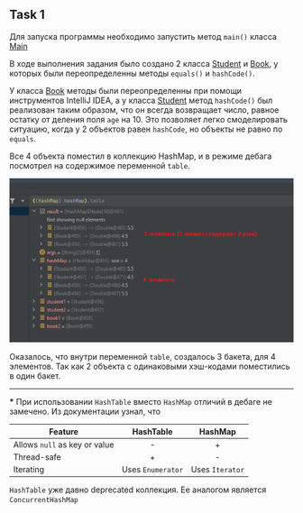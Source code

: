 ## Task 1

Для запуска программы необходимо запустить метод `main()` класса [Main](src/Main.java)

В ходе выполнения задания было создано 2 класса [Student](src/Student.java) и [Book](src/Book.java),
у которых были переопределенны методы `equals()` и `hashCode()`.

У класса [Book](src/Student.java) методы были переопределенны при помощи инструментов IntelliJ IDEA,
а у класса [Student](src/Student.java) метод `hashCode()` был реализован таким образом, что он всегда
возвращает число, равное остатку от деления поля `age` на 10. Это позволяет легко смоделировать ситуацию,
когда у 2 объектов равен `hashCode`, но объекты не равно по `equals`.

Все 4 объекта поместил в коллекцию HashMap, и в режиме дебага посмотрел на содержимое переменной `table`.

![](src/main/resources/debug.png)

Оказалось, что внутри переменной `table`, создалось 3 бакета, для 4 элементов. Так как 2 объекта с
одинаковыми хэш-кодами поместились в один бакет.

---
__\*__ При использовании `HashTable` вместо `HashMap` отличий в дебаге не замечено. Из документации узнал,
что

| Feature                       |     HashTable     |     HashMap     |
|-------------------------------|:-----------------:|:---------------:|
| Allows `null` as key or value |         -         |        +        |
| Thread-safe                   |         +         |        -        |
| Iterating                     | Uses `Enumerator` | Uses `Iterator` |

`HashTable` уже давно deprecated коллекция. Ее аналогом является `ConcurrentHashMap`